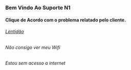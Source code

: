 ### Bem Vindo Ao Suporte N1

#### Clique de Acordo com o problema relatado pelo cliente.


   ###### [Lentidão](lentidao.md)

   ###### Não consigo ver meu Wifi

   ###### Estou sem acesso a internet
